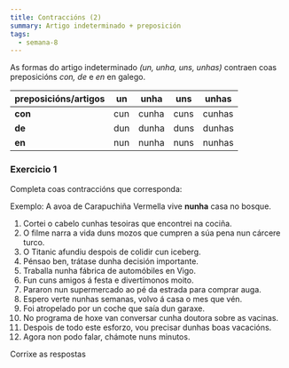 ```yaml
---
title: Contraccións (2)
summary: Artigo indeterminado + preposición
tags:
  - semana-8
---
```


As formas do artigo indeterminado _(un, unha, uns, unhas)_ contraen coas
preposicións _con, de_ e _en_ en galego.

| preposicións/artigos | un  | unha  | uns  | unhas  |
| -------------------- | --- | ----- | ---- | ------ |
| **con**              | cun | cunha | cuns | cunhas |
| **de**               | dun | dunha | duns | dunhas |
| **en**               | nun | nunha | nuns | nunhas |

### Exercicio 1

Completa coas contraccións que corresponda:

Exemplo: A avoa de Carapuchiña Vermella vive **nunha** casa no bosque.

1. Cortei o cabelo <e-answer>cunhas</e-answer> tesoiras que encontrei na cociña.
2. O filme narra a vida <e-answer>duns</e-answer> mozos que cumpren a súa pena
   nun cárcere turco.
3. O Titanic afundiu despois de colidir <e-answer>cun</e-answer> iceberg.
4. Pénsao ben, trátase <e-answer>dunha</e-answer> decisión importante.
5. Traballa <e-answer>nunha</e-answer> fábrica de automóbiles en Vigo.
6. Fun <e-answer>cuns</e-answer> amigos á festa e divertímonos moito.
7. Pararon <e-answer>nun</e-answer> supermercado ao pé da estrada para comprar
   auga.
8. Espero verte <e-answer>nunhas</e-answer> semanas, volvo á casa o mes que vén.
9. Foi atropelado por un coche que saía <e-answer>dun</e-answer> garaxe.
10. No programa de hoxe van conversar <e-answer>cunha</e-answer> doutora sobre
    as vacinas.
11. Despois de todo este esforzo, vou precisar <e-answer> dunhas</e-answer> boas
    vacacións.
12. Agora non podo falar, chámote <e-answer>nuns</e-answer> minutos.

<e-validate>Corrixe as respostas</e-validate>
